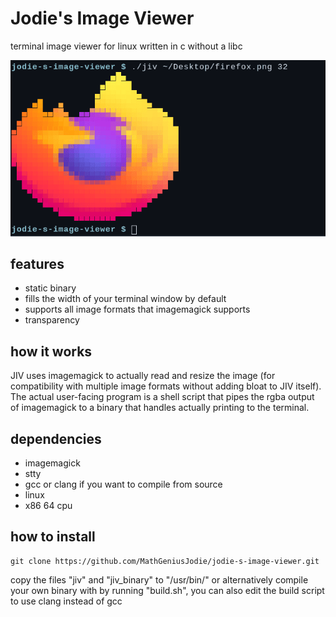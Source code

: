 # Jodie's Image Viewer
terminal image viewer for linux written in c without a libc

![jiv image.png $width](https://raw.githubusercontent.com/MathGeniusJodie/jodie-s-image-viewer/main/jiv.png)

## features
- static binary
- fills the width of your terminal window by default
- supports all image formats that imagemagick supports
- transparency

## how it works
JIV uses imagemagick to actually read and resize the image (for compatibility with multiple image formats without adding bloat to JIV itself). The actual user-facing program is a shell script that pipes the rgba output of imagemagick to a binary that handles actually printing to the terminal.

## dependencies
- imagemagick
- stty
- gcc or clang if you want to compile from source
- linux
- x86 64 cpu

## how to install
```
git clone https://github.com/MathGeniusJodie/jodie-s-image-viewer.git
```
copy the files "jiv" and "jiv_binary" to "/usr/bin/" or alternatively compile your own binary with by running "build.sh", you can also edit the build script to use clang instead of gcc
